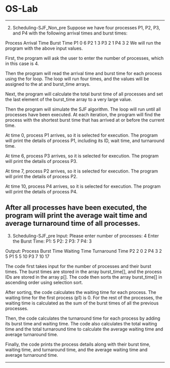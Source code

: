 # OS-Lab
---------------------------------------------------------------------------------------------------------------------------------------------------------------------
2. Scheduling-SJF_Non_pre 
Suppose we have four processes P1, P2, P3, and P4 with the following arrival times and burst times:

Process	Arrival Time	Burst Time
P1	0	6
P2	1	3
P3	2	1
P4	3	2
We will run the program with the above input values.

First, the program will ask the user to enter the number of processes, which in this case is 4.

Then the program will read the arrival time and burst time for each process using the for loop. The loop will run four times, and the values will be assigned to the at and burst_time arrays.

Next, the program will calculate the total burst time of all processes and set the last element of the burst_time array to a very large value.

Then the program will simulate the SJF algorithm. The loop will run until all processes have been executed. At each iteration, the program will find the process with the shortest burst time that has arrived at or before the current time.

At time 0, process P1 arrives, so it is selected for execution. The program will print the details of process P1, including its ID, wait time, and turnaround time.

At time 6, process P3 arrives, so it is selected for execution. The program will print the details of process P3.

At time 7, process P2 arrives, so it is selected for execution. The program will print the details of process P2.

At time 10, process P4 arrives, so it is selected for execution. The program will print the details of process P4.

After all processes have been executed, the program will print the average wait time and average turnaround time of all processes.
------------------------------------------------------------------------------------------------------------------------------------------------------------------
3. Scheduling-SJF_pre 
Input:
Please enter number of processes: 4
Enter the Burst Time:
P1: 5
P2: 2
P3: 7
P4: 3

Output:
Process Burst Time Waiting Time Turnaround Time
P2 2 0 2
P4 3 2 5
P1 5 5 10
P3 7 10 17

The code first takes input for the number of processes and their burst times. The burst times are stored in the array burst_time[], and the process IDs are stored in the array p[]. The code then sorts the array burst_time[] in ascending order using selection sort.

After sorting, the code calculates the waiting time for each process. The waiting time for the first process (p1) is 0. For the rest of the processes, the waiting time is calculated as the sum of the burst times of all the previous processes.

Then, the code calculates the turnaround time for each process by adding its burst time and waiting time. The code also calculates the total waiting time and the total turnaround time to calculate the average waiting time and average turnaround time.

Finally, the code prints the process details along with their burst time, waiting time, and turnaround time, and the average waiting time and average turnaround time.

------------------------------------------------------------------------------------------------------------------------------------------------------------------

